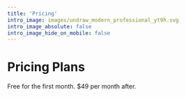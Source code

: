 ```yaml
---
title: 'Pricing'
intro_image: images/undraw_modern_professional_yt9h.svg
intro_image_absolute: false
intro_image_hide_on_mobile: false
---
```


# Pricing Plans

Free for the first month. $49 per month after.
